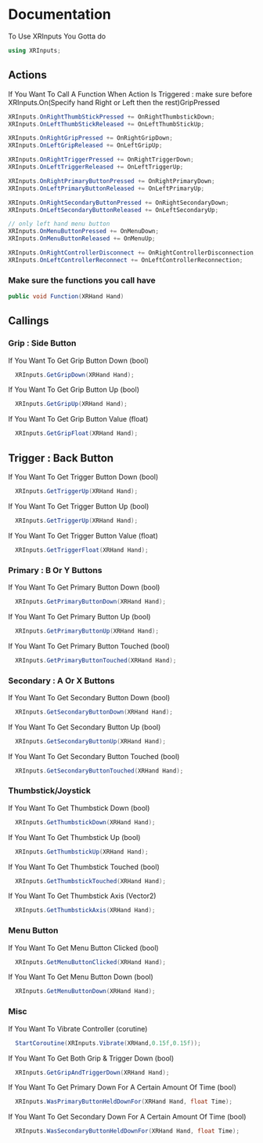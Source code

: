 # Documentation


To Use XRInputs You Gotta do 
```csharp
using XRInputs;
```

## Actions
If You Want To Call A Function When Action Is Triggered : make sure before XRInputs.On(Specify hand Right or Left then the rest)GripPressed
```csharp
XRInputs.OnRightThumbStickPressed += OnRightThumbstickDown;
XRInputs.OnLeftThumbStickReleased += OnLeftThumbStickUp;

XRInputs.OnRightGripPressed += OnRightGripDown;
XRInputs.OnLeftGripReleased += OnLeftGripUp;

XRInputs.OnRightTriggerPressed += OnRightTriggerDown;
XRInputs.OnLeftTriggerReleased += OnLeftTriggerUp;

XRInputs.OnRightPrimaryButtonPressed += OnRightPrimaryDown;
XRInputs.OnLeftPrimaryButtonReleased += OnLeftPrimaryUp;

XRInputs.OnRightSecondaryButtonPressed += OnRightSecondaryDown;
XRInputs.OnLeftSecondaryButtonReleased += OnLeftSecondaryUp;

// only left hand menu button
XRInputs.OnMenuButtonPressed += OnMenuDown;
XRInputs.OnMenuButtonReleased += OnMenuUp;

XRInputs.OnRightControllerDisconnect += OnRightControllerDisconnection;
XRInputs.OnLeftControllerReconnect += OnLeftControllerReconnection;
```
### Make sure the functions you call have
```csharp
public void Function(XRHand Hand)
```
## Callings

### Grip : Side Button

If You Want To Get Grip Button Down (bool)
```csharp
  XRInputs.GetGripDown(XRHand Hand);
```
If You Want To Get Grip Button Up (bool)
```csharp
  XRInputs.GetGripUp(XRHand Hand);
```
If You Want To Get Grip Button Value (float)
```csharp
  XRInputs.GetGripFloat(XRHand Hand);
```
## Trigger : Back Button

If You Want To Get Trigger Button Down (bool)
```csharp
  XRInputs.GetTriggerUp(XRHand Hand);
```
If You Want To Get Trigger Button Up (bool)
```csharp
  XRInputs.GetTriggerUp(XRHand Hand);
```
If You Want To Get Trigger Button Value (float)
```csharp
  XRInputs.GetTriggerFloat(XRHand Hand);
```
### Primary : B Or Y Buttons

If You Want To Get Primary Button Down (bool)
```csharp
  XRInputs.GetPrimaryButtonDown(XRHand Hand);
```
If You Want To Get Primary Button Up (bool)
```csharp
  XRInputs.GetPrimaryButtonUp(XRHand Hand);
```
If You Want To Get Primary Button Touched (bool)
```csharp
  XRInputs.GetPrimaryButtonTouched(XRHand Hand);
```
### Secondary : A Or X Buttons

If You Want To Get Secondary Button Down (bool)
```csharp
  XRInputs.GetSecondaryButtonDown(XRHand Hand);
```
If You Want To Get Secondary Button Up (bool)
```csharp
  XRInputs.GetSecondaryButtonUp(XRHand Hand);
```
If You Want To Get Secondary Button Touched (bool)
```csharp
  XRInputs.GetSecondaryButtonTouched(XRHand Hand);
```
### Thumbstick/Joystick

If You Want To Get Thumbstick Down (bool)
```csharp
  XRInputs.GetThumbstickDown(XRHand Hand);
```
If You Want To Get Thumbstick Up (bool)
```csharp
  XRInputs.GetThumbstickUp(XRHand Hand);
```
If You Want To Get Thumbstick Touched (bool)
```csharp
  XRInputs.GetThumbstickTouched(XRHand Hand);
```
If You Want To Get Thumbstick Axis (Vector2)
```csharp
  XRInputs.GetThumbstickAxis(XRHand Hand);
```

### Menu Button
If You Want To Get Menu Button Clicked (bool)
```csharp
  XRInputs.GetMenuButtonClicked(XRHand Hand);
```
If You Want To Get Menu Button Down (bool)
```csharp
  XRInputs.GetMenuButtonDown(XRHand Hand);
```

### Misc

If You Want To Vibrate Controller (corutine)
```csharp
  StartCoroutine(XRInputs.Vibrate(XRHand,0.15f,0.15f));
```

If You Want To Get Both Grip & Trigger Down (bool)
```csharp
  XRInputs.GetGripAndTriggerDown(XRHand Hand);
```

If You Want To Get Primary Down For A Certain Amount Of Time (bool)
```csharp
  XRInputs.WasPrimaryButtonHeldDownFor(XRHand Hand, float Time);
```

If You Want To Get Secondary Down For A Certain Amount Of Time (bool)
```csharp
  XRInputs.WasSecondaryButtonHeldDownFor(XRHand Hand, float Time);
```
